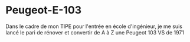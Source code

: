 # Peugeot-E-103
Dans le cadre de mon TIPE pour l'entrée en école d'ingénieur, je me suis lancé le pari de rénover et convertir de A à Z une Peugeot 103 VS de 1971
